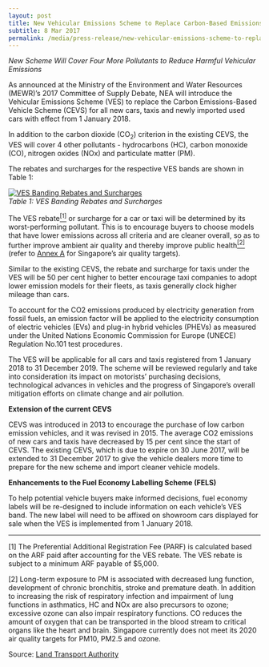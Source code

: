 ```yaml
---
layout: post
title: New Vehicular Emissions Scheme to Replace Carbon-Based Emissions Vehicle Scheme From 1 January 2018
subtitle: 8 Mar 2017
permalink: /media/press-release/new-vehicular-emissions-scheme-to-replace-carbon-based-emissions-vehicle-scheme-from-1-january-2018
---
```



*New Scheme Will Cover Four More Pollutants to Reduce Harmful Vehicular Emissions*

As announced at the Ministry of the Environment and Water Resources (MEWR)’s 2017 Committee of Supply Debate, NEA will introduce the Vehicular Emissions Scheme (VES) to replace the Carbon Emissions-Based Vehicle Scheme (CEVS) for all new cars, taxis and newly imported used cars with effect from 1 January 2018.

In addition to the carbon dioxide (CO<sub>2</sub>) criterion in the existing CEVS, the VES will cover 4 other pollutants - hydrocarbons (HC), carbon monoxide (CO), nitrogen oxides (NOx) and particulate matter (PM).

The rebates and surcharges for the respective VES bands are shown in Table 1:

<a href="/images/ves-banding-rebates-and-surcharges.jpg" target="_blank"> ![VES Banding Rebates and Surcharges](/images/ves-banding-rebates-and-surcharges.jpg "VES Banding Rebates and Surcharges")</a>  
*Table 1: VES Banding Rebates and Surcharges*

The VES rebate<a href="#[1]"><sup>[1]</sup></a> or surcharge for a car or taxi will be determined by its worst-performing pollutant. This is to encourage buyers to choose models that have lower emissions across all criteria and are cleaner overall, so as to further improve ambient air quality and thereby improve public health<a href="#[2]"><sup>[2]</sup></a> (refer to [<a href="/files/docs/default-source/news-documents/annex-a_lta_pr_080317.pdf" target="_blank">Annex A</a>](/files/docs/default-source/news-documents/annex-a_lta_pr_080317.pdf) for Singapore’s air quality targets).

Similar to the existing CEVS, the rebate and surcharge for taxis under the VES will be 50 per cent higher to better encourage taxi companies to adopt lower emission models for their fleets, as taxis generally clock higher mileage than cars.

To account for the CO2 emissions produced by electricity generation from fossil fuels, an emission factor will be applied to the electricity consumption of electric vehicles (EVs) and plug-in hybrid vehicles (PHEVs) as measured under the United Nations Economic Commission for Europe (UNECE) Regulation No.101 test procedures.

The VES will be applicable for all cars and taxis registered from 1 January 2018 to 31 December 2019. The scheme will be reviewed regularly and take into consideration its impact on motorists’ purchasing decisions, technological advances in vehicles and the progress of Singapore’s overall mitigation efforts on climate change and air pollution.

**Extension of the current CEVS**

CEVS was introduced in 2013 to encourage the purchase of low carbon emission vehicles, and it was revised in 2015. The average CO2 emissions of new cars and taxis have decreased by 15 per cent since the start of CEVS. The existing CEVS, which is due to expire on 30 June 2017, will be extended to 31 December 2017 to give the vehicle dealers more time to prepare for the new scheme and import cleaner vehicle models.

**Enhancements to the Fuel Economy Labelling Scheme (FELS)**

To help potential vehicle buyers make informed decisions, fuel economy labels will be re-designed to include information on each vehicle’s VES band. The new label will need to be affixed on showroom cars displayed for sale when the VES is implemented from 1 January 2018.

___

<a id="[1]" name="[1]">[1] </a> The Preferential Additional Registration Fee (PARF) is calculated based on the ARF paid after accounting for the VES rebate. The VES rebate is subject to a minimum ARF payable of $5,000.

<a id="[2]" name="[2]">[2]</a> Long-term exposure to PM is associated with decreased lung function, development of chronic bronchitis, stroke and premature death. In addition to increasing the risk of respiratory infection and impairment of lung functions in asthmatics, HC and NOx are also precursors to ozone; excessive ozone can also impair respiratory functions. CO reduces the amount of oxygen that can be transported in the blood stream to critical organs like the heart and brain. Singapore currently does not meet its 2020 air quality targets for PM10, PM2.5 and ozone.

Source: [<a href="https://www.lta.gov.sg/apps/news/page.aspx?c=2&id=08685840-d664-4713-9ccb-96dcd8936d08" target="_blank">Land Transport Authority</a>](https://www.lta.gov.sg/apps/news/page.aspx?c=2&id=08685840-d664-4713-9ccb-96dcd8936d08)



